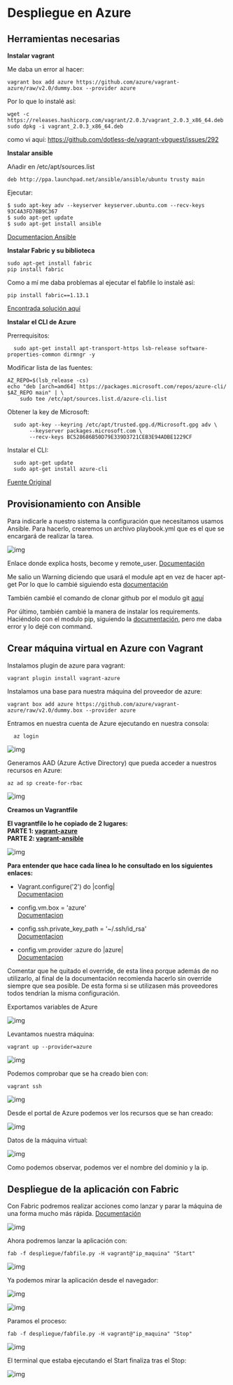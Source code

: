 # Despliegue en Azure

## Herramientas necesarias

**Instalar vagrant**  

Me daba un error al hacer:  
~~~
vagrant box add azure https://github.com/azure/vagrant-azure/raw/v2.0/dummy.box --provider azure
~~~  


Por lo que lo instalé así:  

~~~
wget -c https://releases.hashicorp.com/vagrant/2.0.3/vagrant_2.0.3_x86_64.deb
sudo dpkg -i vagrant_2.0.3_x86_64.deb
~~~  

como vi aquí: https://github.com/dotless-de/vagrant-vbguest/issues/292


**Instalar ansible**  

Añadir en /etc/apt/sources.list  

~~~
deb http://ppa.launchpad.net/ansible/ansible/ubuntu trusty main
~~~

Ejecutar:  

~~~
$ sudo apt-key adv --keyserver keyserver.ubuntu.com --recv-keys 93C4A3FD7BB9C367
$ sudo apt-get update
$ sudo apt-get install ansible
~~~

[Documentacion Ansible](https://docs.ansible.com/ansible/latest/installation_guide/intro_installation.html)  


**Instalar Fabric y su biblioteca**  

~~~
sudo apt-get install fabric
pip install fabric
~~~  


Como a mí me daba problemas al ejecutar el fabfile lo instalé así:  

~~~
pip install fabric==1.13.1
~~~  


[Encontrada solución aquí](https://github.com/tbarbugli/cassandra_snapshotter/issues/123)  



**Instalar el CLI de Azure**  

Prerrequisitos:  

~~~
  sudo apt-get install apt-transport-https lsb-release software-properties-common dirmngr -y
~~~

Modificar lista de las fuentes:  

~~~
AZ_REPO=$(lsb_release -cs)
echo "deb [arch=amd64] https://packages.microsoft.com/repos/azure-cli/ $AZ_REPO main" | \
    sudo tee /etc/apt/sources.list.d/azure-cli.list
~~~  

Obtener la key de Microsoft:  

~~~
  sudo apt-key --keyring /etc/apt/trusted.gpg.d/Microsoft.gpg adv \
       --keyserver packages.microsoft.com \
       --recv-keys BC528686B50D79E339D3721CEB3E94ADBE1229CF
~~~  

Instalar el CLI:  

~~~
  sudo apt-get update
  sudo apt-get install azure-cli
~~~  

[Fuente Original](https://docs.microsoft.com/en-us/cli/azure/install-azure-cli-apt?view=azure-cli-latest)  



## Provisionamiento con Ansible  


Para indicarle a nuestro sistema la configuración que necesitamos usamos Ansible. Para hacerlo, crearemos un archivo playbook.yml que es el que se encargará de realizar la tarea.  


![img](https://github.com/toniMR/Proyecto-IV/blob/master/doc/img/azure/playbook.png)  


Enlace donde explica hosts, become y remote_user. [Documentación](https://docs.ansible.com/ansible/latest/user_guide/playbooks_intro.html#playbook-language-example)  

Me salio un Warning diciendo que usará el module apt en vez de hacer apt-get
Por lo que lo cambié siguiendo esta [documentación](https://docs.ansible.com/ansible/latest/modules/apt_module.html?highlight=apt)  

También cambié el comando de clonar github por el modulo git [aquí](https://docs.ansible.com/ansible/latest/modules/git_module.html?highlight=git)  

Por último, también cambié la manera de instalar los requirements. Haciéndolo
con el modulo pip, siguiendo la [documentación](https://docs.ansible.com/ansible/latest/modules/pip_module.html?highlight=pip3), pero me daba error y lo dejé con command.

## Crear máquina virtual en Azure con Vagrant  


Instalamos plugin de azure para vagrant:  

~~~
vagrant plugin install vagrant-azure
~~~  

Instalamos una base para nuestra máquina del proveedor de azure:  

~~~
vagrant box add azure https://github.com/azure/vagrant-azure/raw/v2.0/dummy.box --provider azure
~~~  


Entramos en nuestra cuenta de Azure ejecutando en nuestra consola:  

~~~
  az login
~~~

![img](https://github.com/toniMR/Proyecto-IV/blob/master/doc/img/azure/az_login.png)  


Generamos AAD (Azure Active Directory) que pueda acceder a nuestros recursos en Azure:  
~~~
az ad sp create-for-rbac
~~~  

![img](https://github.com/toniMR/Proyecto-IV/blob/master/doc/img/azure/az_ad.png)  



**Creamos un Vagrantfile**  

**El vagrantfile lo he copiado de 2 lugares:  
PARTE 1: [vagrant-azure](https://github.com/Azure/vagrant-azure)  
PARTE 2: [vagrant-ansible](https://www.vagrantup.com/docs/provisioning/ansible_intro.html)**  


![img](https://github.com/toniMR/Proyecto-IV/blob/master/doc/img/azure/vagrantfile.png)  

**Para entender que hace cada línea lo he consultado en los siguientes enlaces:**  
- Vagrant.configure('2') do |config|  
[Documentacion](https://www.vagrantup.com/docs/vagrantfile/version.html)  

- config.vm.box = 'azure'  
[Documentacion](https://www.vagrantup.com/docs/vagrantfile/machine_settings.html)  

- config.ssh.private_key_path = '~/.ssh/id_rsa'  
[Documentacion](https://www.vagrantup.com/docs/vagrantfile/ssh_settings.html)  

- config.vm.provider :azure do |azure|  
[Documentacion](https://www.vagrantup.com/docs/providers/configuration.html)  

Comentar que he quitado el override, de esta línea porque además de no utilizarlo, al final de la documentación recomienda hacerlo sin override siempre que sea posible. De esta forma si se utilizasen más proveedores todos tendrían la misma configuración.


Exportamos variables de Azure  

![img](https://github.com/toniMR/Proyecto-IV/blob/master/doc/img/azure/export_variables.png)  



Levantamos nuestra máquina:  

~~~
vagrant up --provider=azure
~~~

![img](https://github.com/toniMR/Proyecto-IV/blob/master/doc/img/azure/vagrant_up.png)  



Podemos comprobar que se ha creado bien con:  

~~~
vagrant ssh
~~~

![img](https://github.com/toniMR/Proyecto-IV/blob/master/doc/img/azure/vagrant_ssh.png)  




Desde el portal de Azure podemos ver los recursos que se han creado:  

![img](https://github.com/toniMR/Proyecto-IV/blob/master/doc/img/azure/panel.png)  


Datos de la máquina virtual:  

![img](https://github.com/toniMR/Proyecto-IV/blob/master/doc/img/azure/panel.png)  


Como podemos observar, podemos ver el nombre del dominio y la ip.  



## Despliegue de la aplicación con Fabric  

Con Fabric podremos realizar acciones como lanzar y parar la máquina de una forma mucho más rápida. [Documentación](http://docs.fabfile.org/en/1.14/tutorial.html)  


![img](https://github.com/toniMR/Proyecto-IV/blob/master/doc/img/azure/fabfile.png)  



Ahora podremos lanzar la aplicación con:  

~~~
fab -f despliegue/fabfile.py -H vagrant@"ip_maquina" "Start"
~~~  


![img](https://github.com/toniMR/Proyecto-IV/blob/master/doc/img/azure/fab_start.png)  


Ya podemos mirar la aplicación desde el navegador:  

![img](https://github.com/toniMR/Proyecto-IV/blob/master/doc/img/azure/status.png)  


![img](https://github.com/toniMR/Proyecto-IV/blob/master/doc/img/azure/peliculas.png)  



Paramos el proceso:  

~~~
fab -f despliegue/fabfile.py -H vagrant@"ip_maquina" "Stop"
~~~  

![img](https://github.com/toniMR/Proyecto-IV/blob/master/doc/img/azure/fab_stop.png)  


El terminal que estaba ejecutando el Start finaliza tras el Stop:  


![img](https://github.com/toniMR/Proyecto-IV/blob/master/doc/img/azure/start_stopping.png)
